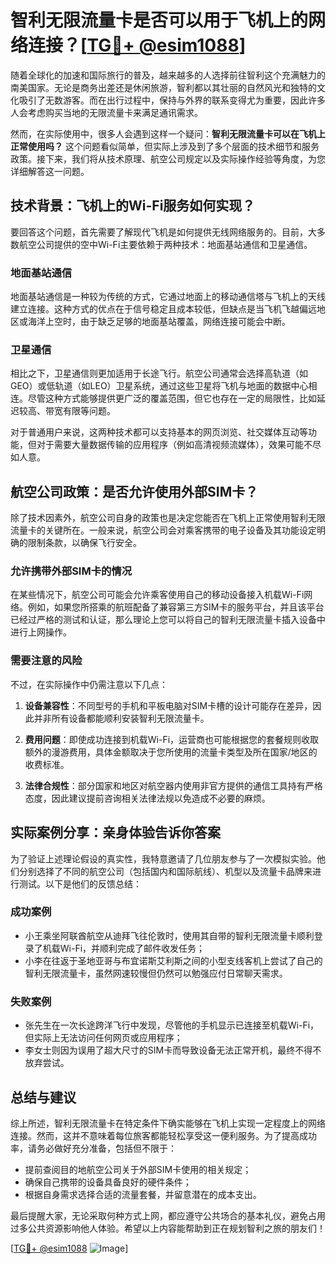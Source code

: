 # 智利无限流量卡是否可以用于飞机上的网络连接？[[TG💪+ @esim1088](https://t.me/s/esim1088)]

随着全球化的加速和国际旅行的普及，越来越多的人选择前往智利这个充满魅力的南美国家。无论是商务出差还是休闲旅游，智利都以其壮丽的自然风光和独特的文化吸引了无数游客。而在出行过程中，保持与外界的联系变得尤为重要，因此许多人会考虑购买当地的无限流量卡来满足通讯需求。

然而，在实际使用中，很多人会遇到这样一个疑问：**智利无限流量卡可以在飞机上正常使用吗？** 这个问题看似简单，但实际上涉及到了多个层面的技术细节和服务政策。接下来，我们将从技术原理、航空公司规定以及实际操作经验等角度，为您详细解答这一问题。

## 技术背景：飞机上的Wi-Fi服务如何实现？

要回答这个问题，首先需要了解现代飞机是如何提供无线网络服务的。目前，大多数航空公司提供的空中Wi-Fi主要依赖于两种技术：地面基站通信和卫星通信。

### 地面基站通信

地面基站通信是一种较为传统的方式，它通过地面上的移动通信塔与飞机上的天线建立连接。这种方式的优点在于信号稳定且成本较低，但缺点是当飞机飞越偏远地区或海洋上空时，由于缺乏足够的地面基站覆盖，网络连接可能会中断。

### 卫星通信

相比之下，卫星通信则更加适用于长途飞行。航空公司通常会选择高轨道（如GEO）或低轨道（如LEO）卫星系统，通过这些卫星将飞机与地面的数据中心相连。尽管这种方式能够提供更广泛的覆盖范围，但它也存在一定的局限性，比如延迟较高、带宽有限等问题。

对于普通用户来说，这两种技术都可以支持基本的网页浏览、社交媒体互动等功能，但对于需要大量数据传输的应用程序（例如高清视频流媒体），效果可能不尽如人意。

## 航空公司政策：是否允许使用外部SIM卡？

除了技术因素外，航空公司自身的政策也是决定您能否在飞机上正常使用智利无限流量卡的关键所在。一般来说，航空公司会对乘客携带的电子设备及其功能设定明确的限制条款，以确保飞行安全。

### 允许携带外部SIM卡的情况

在某些情况下，航空公司可能会允许乘客使用自己的移动设备接入机载Wi-Fi网络。例如，如果您所搭乘的航班配备了兼容第三方SIM卡的服务平台，并且该平台已经过严格的测试和认证，那么理论上您可以将自己的智利无限流量卡插入设备中进行上网操作。

### 需要注意的风险

不过，在实际操作中仍需注意以下几点：

1. **设备兼容性**：不同型号的手机和平板电脑对SIM卡槽的设计可能存在差异，因此并非所有设备都能顺利安装智利无限流量卡。
   
2. **费用问题**：即使成功连接到机载Wi-Fi，运营商也可能根据您的套餐规则收取额外的漫游费用，具体金额取决于您所使用的流量卡类型及所在国家/地区的收费标准。

3. **法律合规性**：部分国家和地区对航空器内使用非官方提供的通信工具持有严格态度，因此建议提前咨询相关法律法规以免造成不必要的麻烦。

## 实际案例分享：亲身体验告诉你答案

为了验证上述理论假设的真实性，我特意邀请了几位朋友参与了一次模拟实验。他们分别选择了不同的航空公司（包括国内和国际航线）、机型以及流量卡品牌来进行测试。以下是他们的反馈总结：

### 成功案例

- 小王乘坐阿联酋航空从迪拜飞往伦敦时，使用其自带的智利无限流量卡顺利登录了机载Wi-Fi，并顺利完成了邮件收发任务；
- 小李在往返于圣地亚哥与布宜诺斯艾利斯之间的小型支线客机上尝试了自己的智利无限流量卡，虽然网速较慢但仍然可以勉强应付日常聊天需求。

### 失败案例

- 张先生在一次长途跨洋飞行中发现，尽管他的手机显示已连接至机载Wi-Fi，但实际上无法访问任何网页或应用程序；
- 李女士则因为误用了超大尺寸的SIM卡而导致设备无法正常开机，最终不得不放弃尝试。

## 总结与建议

综上所述，智利无限流量卡在特定条件下确实能够在飞机上实现一定程度上的网络连接。然而，这并不意味着每位旅客都能轻松享受这一便利服务。为了提高成功率，请务必做好充分准备，包括但不限于：

- 提前查阅目的地航空公司关于外部SIM卡使用的相关规定；
- 确保自己携带的设备具备良好的硬件条件；
- 根据自身需求选择合适的流量套餐，并留意潜在的成本支出。

最后提醒大家，无论采取何种方式上网，都应遵守公共场合的基本礼仪，避免占用过多公共资源影响他人体验。希望以上内容能帮助到正在规划智利之旅的朋友们！

[[TG💪+ @esim1088](https://t.me/s/esim1088) ![Image](https://i.postimg.cc/4NQfJmqS/Snipaste-2025-05-13-00-14-12.png)]